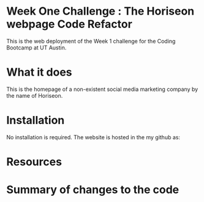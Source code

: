# Week One Challenge :  The Horiseon webpage Code Refactor
This is the web deployment of the Week 1 challenge for the Coding Bootcamp at UT Austin.

# What it does
This is the homepage of a non-existent social media marketing company by the name of Horiseon. 

# Installation
No installation is required. The website is hosted in the my github as:

# Resources

# Summary of changes to the code 


